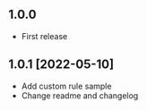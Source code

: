 ## 1.0.0
* First release

## 1.0.1 [2022-05-10]
* Add custom rule sample
* Change readme and changelog